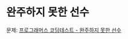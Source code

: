 # 완주하지 못한 선수

문제: [프로그래머스 코딩테스트 - 완주하지 못한 선수](https://programmers.co.kr/learn/courses/30/lessons/42576)
